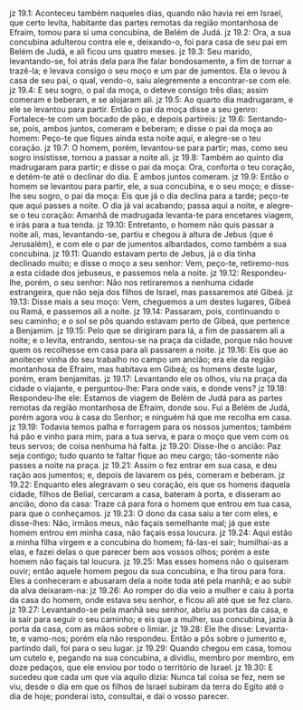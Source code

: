 jz 19.1: Aconteceu também naqueles dias, quando não havia rei em Israel, que certo levita, habitante das partes remotas da região montanhosa de Efraim, tomou para si uma concubina, de Belém de Judá.
jz 19.2: Ora, a sua concubina adulterou contra ele e, deixando-o, foi para casa de seu pai em Belém de Judá, e ali ficou uns quatro meses.
jz 19.3: Seu marido, levantando-se, foi atrás dela para lhe falar bondosamente, a fim de tornar a trazê-la; e levava consigo o seu moço e um par de jumentos. Ela o levou à casa de seu pai, o qual, vendo-o, saiu alegremente a encontrar-se com ele.
jz 19.4: E seu sogro, o pai da moça, o deteve consigo três dias; assim comeram e beberam, e se alojaram ali.
jz 19.5: Ao quarto dia madrugaram, e ele se levantou para partir. Então o pai da moça disse a seu genro: Fortalece-te com um bocado de pão, e depois partireis:
jz 19.6: Sentando-se, pois, ambos juntos, comeram e beberam; e disse o pai da moça ao homem: Peço-te que fiques ainda esta noite aqui, e alegre-se o teu coração.
jz 19.7: O homem, porém, levantou-se para partir; mas, como seu sogro insistisse, tornou a passar a noite ali.
jz 19.8: Também ao quinto dia madrugaram para partir; e disse o pai da moça: Ora, conforta o teu coração, e detém-te até o declinar do dia. E ambos juntos comeram.
jz 19.9: Então o homem se levantou para partir, ele, a sua concubina, e o seu moço; e disse-lhe seu sogro, o pai da moça: Eis que já o dia declina para a tarde; peço-te que aqui passes a noite. O dia já vai acabando; passa aqui a noite, e alegre-se o teu coração: Amanhã de madrugada levanta-te para encetares viagem, e irás para a tua tenda.
jz 19.10: Entretanto, o homem não quis passar a noite ali, mas, levantando-se, partiu e chegou à altura de Jebus {que é Jerusalém}, e com ele o par de jumentos albardados, como também a sua concubina.
jz 19.11: Quando estavam perto de Jebus, já o dia tinha declinado muito; e disse o moço a seu senhor: Vem, peço-te, retiremo-nos a esta cidade dos jebuseus, e passemos nela a noite.
jz 19.12: Respondeu-lhe, porém, o seu senhor: Não nos retiraremos a nenhuma cidade estrangeira, que não seja dos filhos de Israel, mas passaremos até Gibeá.
jz 19.13: Disse mais a seu moço: Vem, cheguemos a um destes lugares, Gibeá ou Ramá, e passemos ali a noite.
jz 19.14: Passaram, pois, continuando o seu caminho; e o sol se pôs quando estavam perto de Gibeá, que pertence a Benjamim.
jz 19.15: Pelo que se dirigiram para lá, a fim de passarem ali a noite; e o levita, entrando, sentou-se na praça da cidade, porque não houve quem os recolhesse em casa para ali passarem a noite.
jz 19.16: Eis que ao anoitecer vinha do seu trabalho no campo um ancião; era ele da região montanhosa de Efraim, mas habitava em Gibeá; os homens deste lugar, porém, eram benjamitas.
jz 19.17: Levantando ele os olhos, viu na praça da cidade o viajante, e perguntou-lhe: Para onde vais, e donde vens?
jz 19.18: Respondeu-lhe ele: Estamos de viagem de Belém de Judá para as partes remotas da região montanhosa de Efraim, donde sou. Fui a Belém de Judá, porém agora vou à casa do Senhor; e ninguém há que me recolha em casa.
jz 19.19: Todavia temos palha e forragem para os nossos jumentos; também há pão e vinho para mim, para a tua serva, e para o moço que vem com os teus servos; de coisa nenhuma há falta.
jz 19.20: Disse-lhe o ancião: Paz seja contigo; tudo quanto te faltar fique ao meu cargo; tão-somente não passes a noite na praça.
jz 19.21: Assim o fez entrar em sua casa, e deu ração aos jumentos; e, depois de lavarem os pés, comeram e beberam.
jz 19.22: Enquanto eles alegravam o seu coração, eis que os homens daquela cidade, filhos de Belial, cercaram a casa, bateram à porta, e disseram ao ancião, dono da casa: Traze cá para fora o homem que entrou em tua casa, para que o conheçamos.
jz 19.23: O dono da casa saiu a ter com eles, e disse-lhes: Não, irmãos meus, não façais semelhante mal; já que este homem entrou em minha casa, não façais essa loucura.
jz 19.24: Aqui estão a minha filha virgem e a concubina do homem; fá-las-ei sair; humilhai-as a elas, e fazei delas o que parecer bem aos vossos olhos; porém a este homem não façais tal loucura.
jz 19.25: Mas esses homens não o quiseram ouvir; então aquele homem pegou da sua concubina, e lha tirou para fora. Eles a conheceram e abusaram dela a noite toda até pela manhã; e ao subir da alva deixaram-na:
jz 19.26: Ao romper do dia veio a mulher e caiu à porta da casa do homem, onde estava seu senhor, e ficou ali até que se fez claro.
jz 19.27: Levantando-se pela manhã seu senhor, abriu as portas da casa, e ia sair para seguir o seu caminho; e eis que a mulher, sua concubina, jazia à porta da casa, com as mãos sobre o limiar.
jz 19.28: Ele lhe disse: Levanta-te, e vamo-nos; porém ela não respondeu. Então a pôs sobre o jumento e, partindo dali, foi para o seu lugar.
jz 19.29: Quando chegou em casa, tomou um cutelo e, pegando na sua concubina, a dividiu, membro por membro, em doze pedaços, que ele enviou por todo o território de Israel.
jz 19.30: E sucedeu que cada um que via aquilo dizia: Nunca tal coisa se fez, nem se viu, desde o dia em que os filhos de Israel subiram da terra do Egito até o dia de hoje; ponderai isto, consultai, e dai o vosso parecer.
